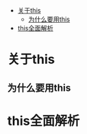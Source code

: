    * [关于this](#关于this)
      * [为什么要用this](#为什么要用this)
   * [this全面解析](#this全面解析)

# 关于this

## 为什么要用this

# this全面解析

